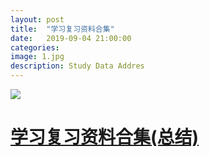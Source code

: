 ```yaml
---
layout: post
title:  "学习复习资料合集"
date:   2019-09-04 21:00:00
categories: 
image: 1.jpg
description: Study Data Addres
---
```

<img src="https://github.com/ChessJava/blog/blob/master/assets/images/1.jpg?raw=true">

# <a href="https://chessjava.gitee.io/studydata" target="_blank">学习复习资料合集(总结)</a>

